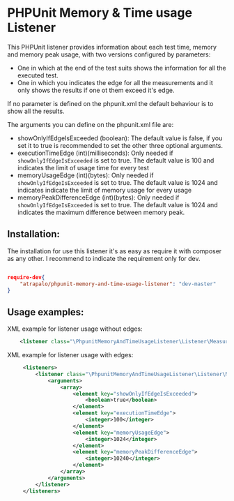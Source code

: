 # PHPUnit Memory & Time usage Listener

This PHPUnit listener provides information about each test time, memory and memory peak usage, with two versions configured by parameters:

 - One in which at the end of the test suits shows the information for all the executed test.
 - One in which you indicates the edge for all the measurements and it only shows the results if one ot them exceed it's edge.

If no parameter is defined on the phpunit.xml the default behaviour is to show all the results.


The arguments you can define on the phpunit.xml file are:

 - showOnlyIfEdgeIsExceeded (boolean): The default value is false, if you set it to true is recommended to set the other three optional arguments.
 - executionTimeEdge (int)(milliseconds): Only needed if `showOnlyIfEdgeIsExceeded` is set to true. The default value is 100 and indicates the limit of usage time for every test
 - memoryUsageEdge (int)(bytes): Only needed if `showOnlyIfEdgeIsExceeded` is set to true. The default value is 1024 and indicates indicate the limit of memory usage for every usage
 - memoryPeakDifferenceEdge (int)(bytes): Only needed if `showOnlyIfEdgeIsExceeded` is set to true. The default value is 1024 and indicates the maximum difference between memory peak.

## Installation:

The installation for use this listener it's as easy as require it with composer as any other. I recommend to indicate the requirement only for dev.

```json

require-dev{
    "atrapalo/phpunit-memory-and-time-usage-listener": "dev-master"
}

```

## Usage examples:

XML example for listener usage without edges:

```xml
    <listener class="\PhpunitMemoryAndTimeUsageListener\Listener\Measurement\TimeAndMemoryTestListener"/>
```

XML example for listener usage with edges:

```xml
     <listeners>
         <listener class="\PhpunitMemoryAndTimeUsageListener\Listener\Measurement\TimeAndMemoryTestListener">
             <arguments>
                 <array>
                     <element key="showOnlyIfEdgeIsExceeded">
                         <boolean>true</boolean>
                     </element>
                     <element key="executionTimeEdge">
                         <integer>100</integer>
                     </element>
                     <element key="memoryUsageEdge">
                         <integer>1024</integer>
                     </element>
                     <element key="memoryPeakDifferenceEdge">
                         <integer>10240</integer>
                     </element>
                 </array>
             </arguments>
         </listener>
     </listeners>
```
